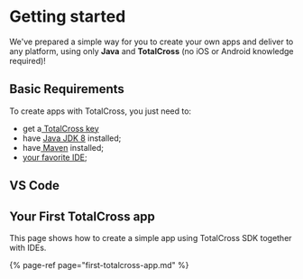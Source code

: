 # Getting started

We've prepared a simple way for you to create your own apps and deliver to any platform, using only **Java** and **TotalCross** \(no iOS or Android knowledge required\)!

## **Basic Requirements**

To create apps with TotalCross, you just need to:

* get a[ TotalCross key](https://totalcross.gitbook.io/playbook/learn-totalcross/getting-started/configuracoes-de-pre-requisitos#totalcross-key)
* have [Java JDK 8](https://app.gitbook.com/@totalcross/s/playbook/~/drafts/-LckZfuWjUhttQtTbzGx/primary/learn-totalcross/getting-started/basic-requirements#install-java-se-development-kit-8-jdk-8) installed;
* have[ Maven](https://app.gitbook.com/@totalcross/s/playbook/~/drafts/-LckZfuWjUhttQtTbzGx/primary/learn-totalcross/getting-started/basic-requirements/maven) installed;
* [your favorite IDE](https://totalcross.gitbook.io/playbook/learn-totalcross/getting-started/basic-requirements#ide-of-your-choice);

## VS Code



## Your First TotalCross app

This page shows how to create a simple app using TotalCross SDK together with IDEs.

{% page-ref page="first-totalcross-app.md" %}


